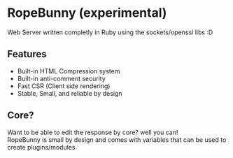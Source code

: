 # RopeBunny (experimental)
Web Server written completly in Ruby using the sockets/openssl libs :D </br>

## Features
* Built-in HTML Compression system </br>
* Built-in anti-comment security </br>
* Fast CSR (Client side rendering) </br>
* Stable, Small, and reliable by design </br>

## Core? 
Want to be able to edit the response by core? well you can! </br>
RopeBunny is small by design and comes with variables that can be used to create plugins/modules </br>

